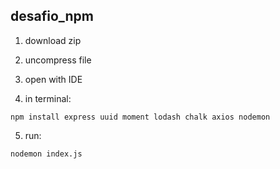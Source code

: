 ## desafio_npm

1. download zip

2. uncompress file

3. open with IDE

4. in terminal:

```
npm install express uuid moment lodash chalk axios nodemon
```
5. run:

```
nodemon index.js
```
